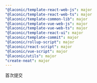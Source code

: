 ```yaml
---
"@laconic/template-react-web-js": major
"@laconic/template-react-web-ts": major
"@laconic/template-common-lib": major
"@laconic/template-vue-web-js": major
"@laconic/template-vue-web-ts": major
"@laconic/template-react-ui": major
"@laconic/template-commit": major
"@laconic/rollup-script": major
"@laconic/react-script": major
"@laconic/vue-script": major
"@laconic/utils": major
"create-neat": major
---
```


首次提交
